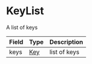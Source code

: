 # KeyList

A list of keys

| Field | Type | Description |
| :--- | :--- | :--- |
| keys | ​[Key](https://docs.hedera.com/hedera-api/basic-types-1/untitled-4)​ | list of keys |

####   <a id="undefined"></a>

